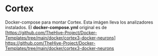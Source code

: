 Cortex
======

Docker-compose para montar Cortex. Esta imágen lleva los analizadores instalados. El **docker-compose.yml** original es de [https://github.com/TheHive-Project/Docker-Templates/tree/main/docker/cortex3-docker-neurons] https://github.com/TheHive-Project/Docker-Templates/tree/main/docker/cortex3-docker-neurons
